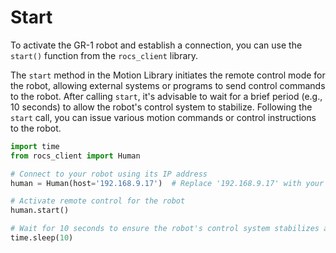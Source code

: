 # Start

To activate the GR-1 robot and establish a connection, you can use the `start()` function from the `rocs_client` library.

The `start` method in the Motion Library initiates the remote control mode for the robot, allowing external systems or programs to send control commands to the robot. After calling `start`, it's advisable to wait for a brief period (e.g., 10 seconds) to allow the robot's control system to stabilize. Following the `start` call, you can issue various motion commands or control instructions to the robot.

```Python
import time
from rocs_client import Human

# Connect to your robot using its IP address
human = Human(host='192.168.9.17')  # Replace '192.168.9.17' with your robot's actual IP

# Activate remote control for the robot
human.start()

# Wait for 10 seconds to ensure the robot's control system stabilizes after initiating the remote control command start().
time.sleep(10)

```
